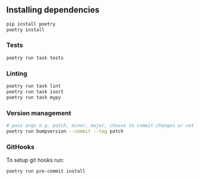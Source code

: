 ## Installing dependencies
```bash
pip install poetry
poetry install
```

### Tests
```bash
poetry run task tests
```

### Linting
```bash
poetry run task lint
poetry run task isort
poetry run task mypy
```

### Version management
```bash
# pass args e.g. patch, minor, major, choose to commit changes or not
poetry run bumpversion --commit --tag patch
```

### GitHooks
To setup git hooks run:
```bash
poetry run pre-commit install
```
